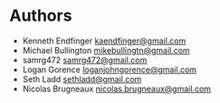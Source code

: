 # Authors
- Kenneth Endfinger <kaendfinger@gmail.com>
- Michael Bullington <mikebullingtn@gmail.com>
- samrg472 <samrg472@gmail.com>
- Logan Gorence <loganjohngorence@gmail.com>
- Seth Ladd <sethladd@gmail.com>
- Nicolas Brugneaux <nicolas.brugneaux@gmail.com>
